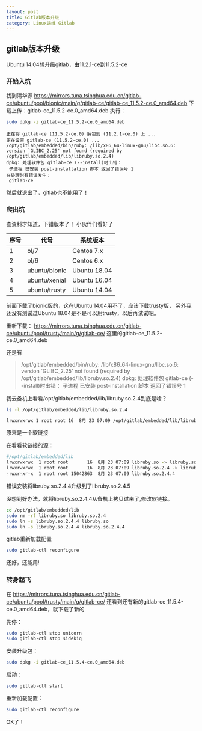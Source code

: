 ```yaml
---
layout: post
title: Gitlab版本升级
category: Linux运维 Gitlab
---
```



## gitlab版本升级
Ubuntu 14.04想升级gitlab，由11.2.1-ce到11.5.2-ce

### 开始入坑

找到清华源 https://mirrors.tuna.tsinghua.edu.cn/gitlab-ce/ubuntu/pool/bionic/main/g/gitlab-ce/gitlab-ce_11.5.2-ce.0_amd64.deb
下载上传：gitlab-ce_11.5.2-ce.0_amd64.deb
执行：
```bash
sudo dpkg -i gitlab-ce_11.5.2-ce.0_amd64.deb
```

```
正在将 gitlab-ce (11.5.2-ce.0) 解包到 (11.2.1-ce.0) 上 ...
正在设置 gitlab-ce (11.5.2-ce.0) ...
/opt/gitlab/embedded/bin/ruby: /lib/x86_64-linux-gnu/libc.so.6: version `GLIBC_2.25' not found (required by /opt/gitlab/embedded/lib/libruby.so.2.4)
dpkg: 处理软件包 gitlab-ce (--install)时出错：
 子进程 已安装 post-installation 脚本 返回了错误号 1
在处理时有错误发生：
 gitlab-ce
```
然后就退出了，gitlab也不能用了！

### 爬出坑

查资料才知道，下错版本了！
小伙伴们看好了

|序号|代号|系统版本|
|-|-|-|
|1|ol/7|Centos 7.x|
|2|ol/6|Centos 6.x|
|3|ubuntu/bionic|Ubuntu 18.04|
|4|ubuntu/xenial|Ubuntu 16.04|
|5|ubuntu/trusty|Ubuntu 14.04|

前面下载了bionic版的，这在Ubuntu 14.04用不了，应该下载trusty版，
另外我还没有测试过Ubuntu 18.04是不是可以用trusty，以后再试试吧。

重新下载：
https://mirrors.tuna.tsinghua.edu.cn/gitlab-ce/ubuntu/pool/trusty/main/g/gitlab-ce/
这里的gitlab-ce_11.5.2-ce.0_amd64.deb

还是有
> /opt/gitlab/embedded/bin/ruby: /lib/x86_64-linux-gnu/libc.so.6: version `GLIBC_2.25' not found (required by /opt/gitlab/embedded/lib/libruby.so.2.4)
dpkg: 处理软件包 gitlab-ce (--install)时出错：
 子进程 已安装 post-installation 脚本 返回了错误号 1


我去备机上看看/opt/gitlab/embedded/lib/libruby.so.2.4到底是啥？
```bash
ls -l /opt/gitlab/embedded/lib/libruby.so.2.4
```
```bash
lrwxrwxrwx 1 root root 16  8月 23 07:09 /opt/gitlab/embedded/lib/libruby.so.2.4 -> libruby.so.2.4.4
```
原来是一个软链接

在看看软链接的源：
```bash
#/opt/gitlab/embedded/lib
lrwxrwxrwx  1 root root       16  8月 23 07:09 libruby.so -> libruby.so.2.4.4
lrwxrwxrwx  1 root root       16  8月 23 07:09 libruby.so.2.4 -> libruby.so.2.4.4
-rwxr-xr-x  1 root root 15042863  8月 23 07:09 libruby.so.2.4.4
```
错误安装将libruby.so.2.4.4升级到了libruby.so.2.4.5

没想到好办法，就将libruby.so.2.4.4从备机上拷贝过来了,修改软链接。
```bash
cd /opt/gitlab/embedded/lib
sudo rm -rf libruby.so libruby.so.2.4
sudo ln -s libruby.so.2.4.4 libruby.so
sudo ln -s libruby.so.2.4.4 libruby.so.2.4.4
```
gitlab重新加载配置
```bash
sudo gitlab-ctl reconfigure
```
还好，还能用!

### 转身起飞

在 https://mirrors.tuna.tsinghua.edu.cn/gitlab-ce/ubuntu/pool/trusty/main/g/gitlab-ce/
还看到还有新的gitlab-ce_11.5.4-ce.0_amd64.deb，就下载了新的

先停：
```bash
sudo gitlab-ctl stop unicorn
sudo gitlab-ctl stop sidekiq
```
安装升级包：
```bash
sudo dpkg -i gitlab-ce_11.5.4-ce.0_amd64.deb
```
启动：
```bash
sudo gitlab-ctl start
```
重新加载配置：
```bash
sudo gitlab-ctl reconfigure
```
OK了！
